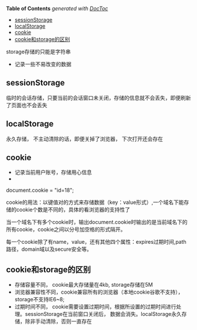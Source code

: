 <!-- START doctoc generated TOC please keep comment here to allow auto update -->
<!-- DON'T EDIT THIS SECTION, INSTEAD RE-RUN doctoc TO UPDATE -->
**Table of Contents**  *generated with [DocToc](https://github.com/thlorenz/doctoc)*

- [sessionStorage](#sessionstorage)
- [localStorage](#localstorage)
- [cookie](#cookie)
- [cookie和storage的区别](#cookie%E5%92%8Cstorage%E7%9A%84%E5%8C%BA%E5%88%AB)

<!-- END doctoc generated TOC please keep comment here to allow auto update -->


storage存储的只能是字符串

- 记录一些不易改变的数据
  
## sessionStorage

临时的会话存储，只要当前的会话窗口未关闭，存储的信息就不会丢失，即便刷新了页面也不会丢失

## localStorage

永久存储， 不主动清除的话，即便关掉了浏览器， 下次打开还会存在

## cookie

- 记录当前用户账号，存储用心信息
- 
document.cookie = "id=18";

cookie的用法：以键值对的方式来存储数据（key：value形式）,一个域名下能存储的cookie个数是不同的，具体的看浏览器的支持性了

当一个域名下有多个cookie时，输出document.cookie时输出的是当前域名下的所有cookie，cookie之间以分号加空格的形式隔开。

每一个cookie除了有name，value，还有其他四个属性：expires过期时间,path路径，domain域以及secure安全等。


## cookie和storage的区别

- 存储容量不同， cookie最大存储量在4kb, storage存储在5M
- 浏览器兼容性不同，cookie兼容所有的浏览器（本地cookie谷歌不支持），storage不支持IE6~8;
- 过期时间不同， cookie需要设置过期时间，根据所设置的过期时间进行处理。sessionStorage在当前窗口关闭后， 数据会消失。localStorage永久存储，除非手动清除，否则一直存在
